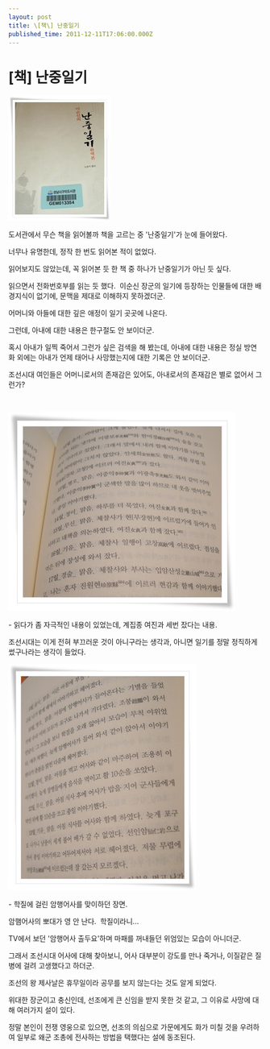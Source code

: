```yaml
---
layout: post
title: \[책\] 난중일기
published_time: 2011-12-11T17:06:00.000Z
---
```


# \[책\] 난중일기


![](../pds/201112/11/80/a0109780_4ee451d2e998f.jpg)

도서관에서 무슨 책을 읽어볼까 책을 고르는 중 '난중일기'가 눈에 들어왔다.

너무나 유명한데, 정작 한 번도 읽어본 적이 없었다.

읽어보지도 않았는데, 꼭 읽어본 듯 한 책 중 하나가 난중일기가 아닌 듯 싶다.

읽으면서 전화번호부를 읽는 듯 했다.  이순신 장군의 일기에 등장하는 인물들에 대한 배경지식이 없기에, 문맥을 제대로 이해하지 못하겠더군.

어머니와 아들에 대한 깊은 애정이 일기 곳곳에 나온다.

그런데, 아내에 대한 내용은 한구절도 안 보이더군.

혹시 아내가 일찍 죽어서 그런가 싶은 검색을 해 봤는데, 아내에 대한 내용은 정실 방연화 외에는 아내가 언제 태어나 사망했는지에 대한 기록은 안 보이더군.

조선시대 여인들은 어머니로서의 존재감은 있어도, 아내로서의 존재감은 별로 없어서 그런가?

​

![](../pds/201112/11/80/a0109780_4ee451d3aa6c1.jpg)

\- 읽다가 좀 자극적인 내용이 있었는데, 계집종 여진과 세번 잤다는 내용.

조선시대는 이게 전혀 부끄러운 것이 아니구라는 생각과, 아니면 일기를 정말 정직하게 썼구나라는 생각이 들었다.

![](../pds/201112/11/80/a0109780_4ee451d449427.jpg)

\- 학질에 걸린 암행어사를 맞이하던 장면.

암햄어사의 뽀대가 영 안 난다.  학질이라니...

TV에서 보던 '암행어사 출두요'하며 마패를 꺼내들던 위엄있는 모습이 아니더군.

그래서 조선시대 어사에 대해 찾아보니, 어사 대부분이 강도를 만나 죽거나, 이질같은 질병에 걸려 고생했다고 하더군.

조선의 왕 제사날은 휴무일이라 공무를 보지 않는다는 것도 알게 되었다.

위대한 장군이고 충신인데, 선조에게 큰 신임을 받지 못한 것 같고, 그 이유로 사망에 대해 여러가지 설이 있다.

정말 본인이 전쟁 영웅으로 있으면, 선조의 의심으로 가문에게도 화가 미칠 것을 우려하여 일부로 왜군 조총에 전사하는 방법을 택했다는 설에 동조된다.

